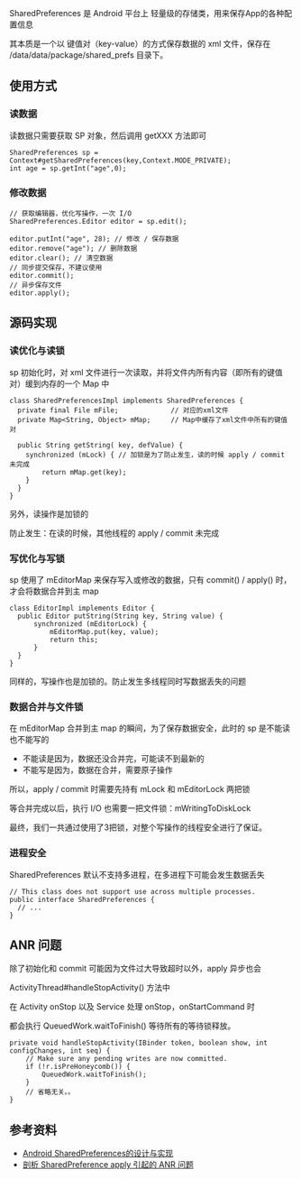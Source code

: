 
SharedPreferences 是 Android 平台上 轻量级的存储类，用来保存App的各种配置信息

其本质是一个以 键值对（key-value）的方式保存数据的 xml 文件，保存在 /data/data/package/shared_prefs 目录下。

## 使用方式

### 读数据

读数据只需要获取 SP 对象，然后调用 getXXX 方法即可

```
SharedPreferences sp = Context#getSharedPreferences(key,Context.MODE_PRIVATE);
int age = sp.getInt("age",0);
```

### 修改数据

```
// 获取编辑器，优化写操作，一次 I/O
SharedPreferences.Editor editor = sp.edit(); 

editor.putInt("age", 28); // 修改 / 保存数据
editor.remove("age"); // 删除数据
editor.clear(); // 清空数据
// 同步提交保存，不建议使用
editor.commit();
// 异步保存文件
editor.apply();
```

## 源码实现

### 读优化与读锁

sp 初始化时，对 xml 文件进行一次读取，并将文件内所有内容（即所有的键值对）缓到内存的一个 Map 中

```
class SharedPreferencesImpl implements SharedPreferences {
  private final File mFile;             // 对应的xml文件
  private Map<String, Object> mMap;     // Map中缓存了xml文件中所有的键值对
  
  public String getString( key, defValue) {
    synchronized (mLock) { // 加锁是为了防止发生，读的时候 apply / commit 未完成
        return mMap.get(key);
    }
  }
}
```

另外，读操作是加锁的

防止发生：在读的时候，其他线程的 apply / commit 未完成

### 写优化与写锁

sp 使用了 mEditorMap 来保存写入或修改的数据，只有 commit() / apply() 时，才会将数据合并到主 map

```
class EditorImpl implements Editor {
  public Editor putString(String key, String value) {
      synchronized (mEditorLock) {
          mEditorMap.put(key, value);
          return this;
      }
  }
}
```

同样的，写操作也是加锁的。防止发生多线程同时写数据丢失的问题

### 数据合并与文件锁

在 mEditorMap 合并到主 map 的瞬间，为了保存数据安全，此时的 sp 是不能读也不能写的

- 不能读是因为，数据还没合并完，可能读不到最新的
- 不能写是因为，数据在合并，需要原子操作

所以，apply / commit 时需要先持有 mLock 和 mEditorLock 两把锁

等合并完成以后，执行 I/O 也需要一把文件锁：mWritingToDiskLock

最终，我们一共通过使用了3把锁，对整个写操作的线程安全进行了保证。

### 进程安全

SharedPreferences 默认不支持多进程，在多进程下可能会发生数据丢失

```
// This class does not support use across multiple processes.
public interface SharedPreferences {
  // ...
}
```

## ANR 问题

除了初始化和 commit 可能因为文件过大导致超时以外，apply 异步也会

ActivityThread#handleStopActivity() 方法中

在 Activity onStop 以及 Service 处理 onStop，onStartCommand 时

都会执行 QueuedWork.waitToFinish() 等待所有的等待锁释放。

```
private void handleStopActivity(IBinder token, boolean show, int configChanges, int seq) {
    // Make sure any pending writes are now committed.
    if (!r.isPreHoneycomb()) {
        QueuedWork.waitToFinish();
    }
    // 省略无关。。
}
```

## 参考资料

- [Android SharedPreferences的设计与实现](https://juejin.cn/post/6884505736836022280)
- [剖析 SharedPreference apply 引起的 ANR 问题](https://mp.weixin.qq.com/s?__biz=MzI1MzYzMjE0MQ==&mid=2247484387&idx=1&sn=e3c8d6ef52520c51b5e07306d9750e70)